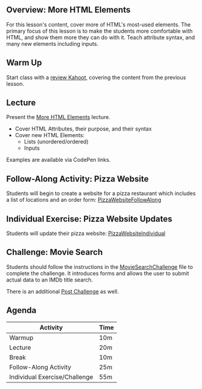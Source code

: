 ## Overview: More HTML Elements
For this lesson's content, cover more of HTML's most-used elements. The primary focus of this lesson is to make the students more comfortable with HTML, and show them more they can do with it. Teach attribute syntax, and many new elements including inputs.

## Warm Up
Start class with a [review Kahoot](https://play.kahoot.it/#/k/3f96de3e-c1ac-4bef-ba5a-4917ba89ec67), covering the content from the previous lesson.

## Lecture
Present the [More HTML Elements](MoreHtmlElements.pptx) lecture.

- Cover HTML Attributes, their purpose, and their syntax
- Cover new HTML Elements:
    - Lists (unordered/ordered)
    - Inputs

Examples are available via CodePen links.

## Follow-Along Activity: Pizza Website
Students will begin to create a website for a pizza restaurant which includes a list of locations and an order form: [PizzaWebsiteFollowAlong](PizzaWebsiteFollowAlong.md)

## Individual Exercise: Pizza Website Updates
Students will update their pizza website: [PizzaWebsiteIndividual](PizzaWebsiteIndividual.md)

## Challenge: Movie Search
Students should follow the instructions in the [MovieSearchChallenge](MovieSearchChallenge.md) file to complete the challenge. It introduces forms and allows the user to submit actual data to an IMDb title search.

There is an additional [Post Challenge](PostChallenge.md) as well.

## Agenda

| Activity | Time |
|-|-|
| Warmup | 10m |
| Lecture  | 20m |
| Break | 10m |
| Follow-Along Activity | 25m |
| Individual Exercise/Challenge | 55m |
